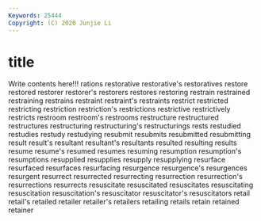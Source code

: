 ```yaml
---
Keywords: 25444
Copyright: (C) 2020 Junjie Li
---
```


# title

Write contents here!!!
rations 
restorative 
restorative's 
restoratives
restore 
restored 
restorer 
restorer's 
restorers 
restores 
restoring 
restrain 
restrained 
restraining
restrains 
restraint 
restraint's 
restraints 
restrict 
restricted 
restricting 
restriction 
restriction's 
restrictions
restrictive 
restrictively 
restricts 
restroom 
restroom's 
restrooms 
restructure 
restructured 
restructures 
restructuring
restructuring's 
restructurings 
rests 
restudied 
restudies 
restudy 
restudying 
resubmit 
resubmits 
resubmitted
resubmitting 
result 
result's 
resultant 
resultant's 
resultants 
resulted 
resulting 
results 
resume
resume's 
resumed 
resumes 
resuming 
resumption 
resumption's 
resumptions 
resupplied 
resupplies 
resupply
resupplying 
resurface 
resurfaced 
resurfaces 
resurfacing 
resurgence 
resurgence's 
resurgences 
resurgent 
resurrect
resurrected 
resurrecting 
resurrection 
resurrection's 
resurrections 
resurrects 
resuscitate 
resuscitated 
resuscitates 
resuscitating
resuscitation 
resuscitation's 
resuscitator 
resuscitator's 
resuscitators 
retail 
retail's 
retailed 
retailer 
retailer's
retailers 
retailing 
retails 
retain 
retained 
retainer 
